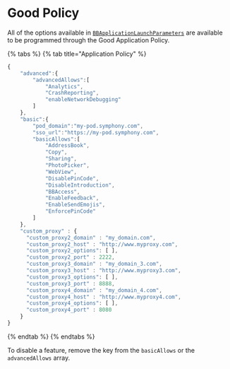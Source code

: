 # Good Policy

All of the options available in [`BBApplicationLaunchParameters`](../classes/bbapplicationlaunchparameters.md) are available to be programmed through the Good Application Policy.

{% tabs %}
{% tab title="Application Policy" %}
```javascript
{  
    "advanced":{  
        "advancedAllows":[  
            "Analytics",
            "CrashReporting",
            "enableNetworkDebugging"
        ]
    },
    "basic":{
        "pod_domain":"my-pod.symphony.com",
        "sso_url":"https://my-pod.symphony.com",
        "basicAllows":[  
            "AddressBook",
            "Copy",
            "Sharing",
            "PhotoPicker",
            "WebView",
            "DisablePinCode",
            "DisableIntroduction",
            "BBAccess",
            "EnableFeedback",
            "EnableSendEmojis",
            "EnforcePinCode"
        ]
    },
    "custom_proxy" : {
      "custom_proxy2_domain" : "my_domain.com",
      "custom_proxy2_host" : "http://www.myproxy.com",
      "custom_proxy2_options": [ ],
      "custom_proxy2_port" : 2222,
      "custom_proxy3_domain" : "my_domain_3.com",
      "custom_proxy3_host" : "http://www.myproxy3.com",
      "custom_proxy3_options": [ ],
      "custom_proxy3_port" : 8888,
      "custom_proxy4_domain" : "my_domain_4.com",
      "custom_proxy4_host" : "http://www.myproxy4.com",
      "custom_proxy4_options": [ ],
      "custom_proxy4_port" : 8080
    }
}
```
{% endtab %}
{% endtabs %}

To disable a feature, remove the key from the `basicAllows` or the `advancedAllows` array.
